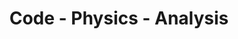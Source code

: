 ---
layout: home
title: "Code - Physics - Analysis"
tags: [Jekyll, theme, responsive, blog, template]
---